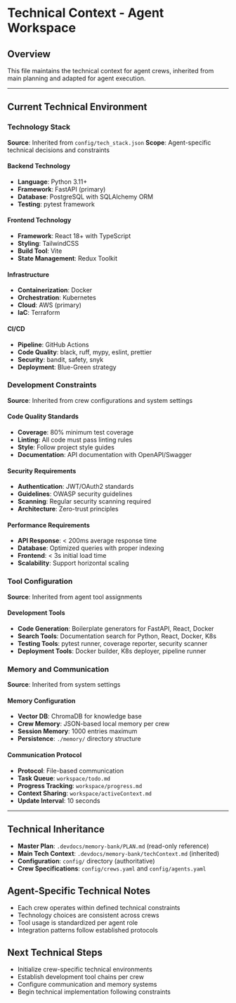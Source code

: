 # Technical Context - Agent Workspace

## Overview
This file maintains the technical context for agent crews, inherited from main planning and adapted for agent execution.

---

## Current Technical Environment

### Technology Stack
**Source**: Inherited from `config/tech_stack.json`
**Scope**: Agent-specific technical decisions and constraints

#### Backend Technology
- **Language**: Python 3.11+
- **Framework**: FastAPI (primary)
- **Database**: PostgreSQL with SQLAlchemy ORM
- **Testing**: pytest framework

#### Frontend Technology
- **Framework**: React 18+ with TypeScript
- **Styling**: TailwindCSS
- **Build Tool**: Vite
- **State Management**: Redux Toolkit

#### Infrastructure
- **Containerization**: Docker
- **Orchestration**: Kubernetes
- **Cloud**: AWS (primary)
- **IaC**: Terraform

#### CI/CD
- **Pipeline**: GitHub Actions
- **Code Quality**: black, ruff, mypy, eslint, prettier
- **Security**: bandit, safety, snyk
- **Deployment**: Blue-Green strategy

### Development Constraints
**Source**: Inherited from crew configurations and system settings

#### Code Quality Standards
- **Coverage**: 80% minimum test coverage
- **Linting**: All code must pass linting rules
- **Style**: Follow project style guides
- **Documentation**: API documentation with OpenAPI/Swagger

#### Security Requirements
- **Authentication**: JWT/OAuth2 standards
- **Guidelines**: OWASP security guidelines
- **Scanning**: Regular security scanning required
- **Architecture**: Zero-trust principles

#### Performance Requirements
- **API Response**: < 200ms average response time
- **Database**: Optimized queries with proper indexing
- **Frontend**: < 3s initial load time
- **Scalability**: Support horizontal scaling

### Tool Configuration
**Source**: Inherited from agent tool assignments

#### Development Tools
- **Code Generation**: Boilerplate generators for FastAPI, React, Docker
- **Search Tools**: Documentation search for Python, React, Docker, K8s
- **Testing Tools**: pytest runner, coverage reporter, security scanner
- **Deployment Tools**: Docker builder, K8s deployer, pipeline runner

### Memory and Communication
**Source**: Inherited from system settings

#### Memory Configuration
- **Vector DB**: ChromaDB for knowledge base
- **Crew Memory**: JSON-based local memory per crew
- **Session Memory**: 1000 entries maximum
- **Persistence**: `./memory/` directory structure

#### Communication Protocol
- **Protocol**: File-based communication
- **Task Queue**: `workspace/todo.md`
- **Progress Tracking**: `workspace/progress.md`
- **Context Sharing**: `workspace/activeContext.md`
- **Update Interval**: 10 seconds

---

## Technical Inheritance
- **Master Plan**: `.devdocs/memory-bank/PLAN.md` (read-only reference)
- **Main Tech Context**: `.devdocs/memory-bank/techContext.md` (inherited)
- **Configuration**: `config/` directory (authoritative)
- **Crew Specifications**: `config/crews.yaml` and `config/agents.yaml`

## Agent-Specific Technical Notes
- Each crew operates within defined technical constraints
- Technology choices are consistent across crews
- Tool usage is standardized per agent role
- Integration patterns follow established protocols

## Next Technical Steps
- Initialize crew-specific technical environments
- Establish development tool chains per crew
- Configure communication and memory systems
- Begin technical implementation following constraints